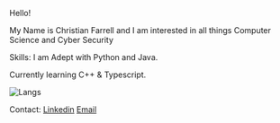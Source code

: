 Hello!

My Name is Christian Farrell and I am interested in all things Computer Science and Cyber Security

Skills:
I am Adept with Python and Java.

Currently learning C++ & Typescript.


![Langs](https://github-readme-stats.vercel.app/api/top-langs/?username=CFdefense&theme=tokyonight)

Contact:
[Linkedin](https://www.linkedin.com/in/christian-farrell-b6a268211/)
[Email](mailto:CFdefence@gmail.com)
